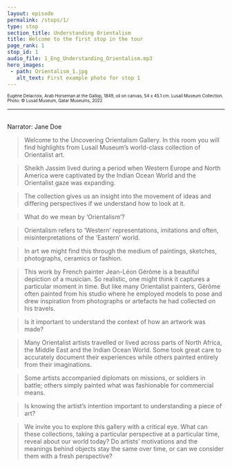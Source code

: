 ```yaml
---
layout: episode
permalink: /stops/1/
type: stop
section_title: Understanding Orientalism
title: Welcome to the first stop in the tour
page_rank: 1
stop_id: 1
audio_file: 1_Eng_Understanding_Orientalism.mp3
hero_images:
 - path: Orientalism_1.jpg
   alt_text: First example photo for stop 1
---
```


<!---

Replace this section of text with the full transcript of your audio guide stop. Use a second level heading to flag the person speaking

## Person speaking (second level heading)

> And this blockquote is styled to make it clear that this section really is someone speaking. Colored text 

And we can go back to a normal transcript. White text

### A third level heading - COlored

The example audio used here is borrowed from [NASA](http://www.nasa.gov/connect/sounds/index.html#Discovery) under the terms of their [usage guidelines](http://www.nasa.gov/multimedia/guidelines/index.html). This is just a test clip, so you'll need to replace it!

--->


<sup><sub> Eugène Delacroix, Arab Horseman at the Gallop, 1849, oil on canvas, 54 x 45.1 cm. Lusail Museum Collection. Photo: © Lusail Museum, Qatar Museums, 2022 </sub></sup>

___________________

<br>
Narrator: Jane Doe

>Welcome to the Uncovering Orientalism Gallery. In this room you will find highlights from Lusail Museum’s world-class collection of Orientalist art. 

>Sheikh Jassim lived during a period when Western Europe and North America were captivated by the Indian Ocean World and the Orientalist gaze was expanding. 

>The collection gives us an insight into the movement of ideas and differing perspectives if we understand how to look at it. 

>What do we mean by ‘Orientalism’?   

>Orientalism refers to ‘Western’ representations, imitations and often, misinterpretations of the ‘Eastern’ world.  

>In art we might find this through the medium of paintings, sketches, photographs, ceramics or fashion.  

>This work by French painter Jean-Léon Gérôme is a beautiful depiction of a musician. So realistic, one might think it captures a particular moment in time. But like many Orientalist painters, Gérôme often painted from his studio where he employed models to pose and drew inspiration from photographs or artefacts he had collected on his travels. 

>Is it important to understand the context of how an artwork was made?  

>Many Orientalist artists travelled or lived across parts of North Africa, the Middle East and the Indian Ocean World. Some took great care to accurately document their experiences while others painted entirely from their imaginations.  

>Some artists accompanied diplomats on missions, or soldiers in battle; others simply painted what was fashionable for commercial means. 

>Is knowing the artist’s intention important to understanding a piece of art? 

>We invite you to explore this gallery with a critical eye. What can these collections, taking a particular perspective at a particular time, reveal about our world today? Do artists’ motivations and the meanings behind objects stay the same over time, or can we consider them with a fresh perspective? 
